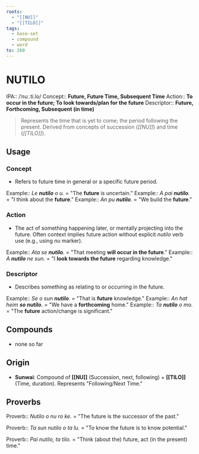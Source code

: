```yaml
---
roots:
  - "[[NU]]"
  - "[[TILO]]"
tags:
  - base-set
  - compound
  - word
to: 260
---
```

# NUTILO

IPA::				/ˈnuː.ti.lo/
Concept::		**Future, Future Time, Subsequent Time**
Action::		**To occur in the future; To look towards/plan for the future**
Descriptor::	**Future, Forthcoming, Subsequent (in time)**

> Represents the time that is yet to come; the period following the present. Derived from concepts of succession (*[[NU]]*) and time (*[[TILO]]*).

## Usage

### Concept
*   Refers to future time in general or a specific future period.

Example::   *Le **nutilo** o u.* = "The **future** is uncertain."
Example::   *A pai **nutilo**.* = "I think about the **future**."
Example::   *An pu **nutilo**.* = "We build the **future**."

### Action
*   The act of something happening later, or mentally projecting into the future. Often context implies future action without explicit *nutilo* verb use (e.g., using *nu* marker).

Example::   *Ata se **nutilo**.* = "That meeting **will occur in the future**."
Example::   *A **nutilo** ne sun.* = "I **look towards the future** regarding knowledge."

### Descriptor
*   Describes something as relating to or occurring in the future.

Example::   *Se o sun **nutilo**.* = "That is **future** knowledge."
Example::   *An hat heim **so nutilo**.* = "We have a **forthcoming** home."
Example::   *Ta **nutilo** o mo.* = "The **future** action/change is significant."

## Compounds
* none so far

## Origin
*   **Sunwai**: Compound of **[[NU]]** (Succession, next, following) + **[[TILO]]** (Time, duration). Represents "Following/Next Time."

## Proverbs

Proverb:: *Nutilo o nu ro ke.* = "The future is the successor of the past."

Proverb:: *Ta sun nutilo o ta lu.* = "To know the future is to know potential."

Proverb:: *Pai nutilo, ta tilo.* = "Think (about the) future, act (in the present) time."